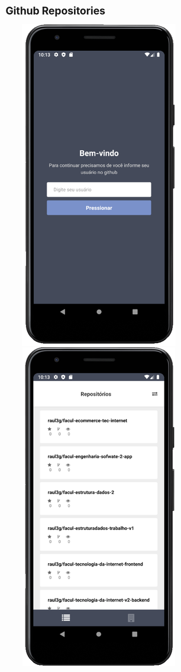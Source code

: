 # Github Repositories

<p align="center">
  <img src=".github/login.png" >
  <img src=".github/repo.png" >
</p>
